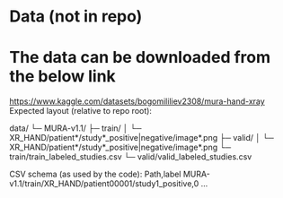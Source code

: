 # Data (not in repo)
# The data can be downloaded from the below link
https://www.kaggle.com/datasets/bogomililiev2308/mura-hand-xray
Expected layout (relative to repo root):

data/
└─ MURA-v1.1/
   ├─ train/
   │  └─ XR_HAND/patient*/study*_positive|negative/image*.png
   ├─ valid/
   │  └─ XR_HAND/patient*/study*_positive|negative/image*.png
   └─ train/train_labeled_studies.csv
   └─ valid/valid_labeled_studies.csv

CSV schema (as used by the code):
Path,label
MURA-v1.1/train/XR_HAND/patient00001/study1_positive,0
...

